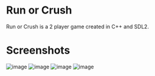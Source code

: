 # Run or Crush
Run or Crush is a 2 player game created in C++ and SDL2. 
# Screenshots
![image](https://github.com/abbas-PM/Run-or-Crush/assets/116516812/52639e79-f344-4a73-90f8-1c306073b231) ![image](https://github.com/abbas-PM/Run-or-Crush/assets/116516812/cd9d9871-f658-49b8-99d4-ada825796aa0)
![image](https://github.com/abbas-PM/Run-or-Crush/assets/116516812/7c141428-7533-4ed2-9bea-4e25ada1a11b) ![image](https://github.com/abbas-PM/Run-or-Crush/assets/116516812/4e10aa4a-d403-44dd-961a-c73fc7e13bcd)



